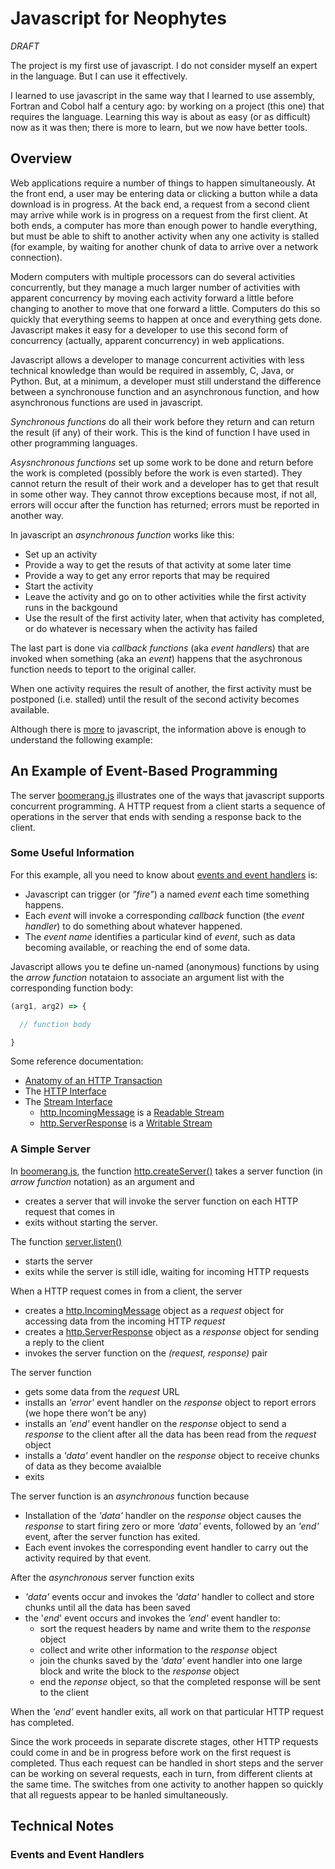 # Javascript for Neophytes

_DRAFT_

The project is my first use of javascript.  I do not consider myself an expert in the language.  But I can use it effectively.

I learned to use javascript in the same way that I learned to use assembly, Fortran and Cobol half a century ago: by working on a project (this one) that requires the language.  Learning this way is about as easy (or as difficult) now as it was then; there is more to learn, but we now have better tools.

## Overview

Web applications require a number of things to happen simultaneously.  At the front end, a user may be entering data or clicking a button while a data download is in progress.  At the back end, a request from a second client may arrive while work is in progress on a request from the first client.  At both ends, a computer has more than enough power to handle everything, but must be able to shift to another activity when any one activity is stalled (for example, by waiting for another chunk of data to arrive over a network connection).

Modern computers with multiple processors can do several activities concurrently, but they manage a much larger number of activities with apparent concurrency by moving each activity forward a little before changing to another to move that one forward a little.  Computers do this so quickly that everything seems to happen at once and everything gets done.  Javascript makes it easy for a developer to use this second form of concurrency (actually, apparent concurrency) in web applications.

Javascript allows a developer to manage concurrent activities with less technical knowledge than would be required in assembly, C, Java, or Python.  But, at a minimum, a developer must still understand the difference between a synchronouse function and an asynchronous function, and how asynchronous functions are used in javascript.

_Synchronous functions_ do all their work before they return and can return the result (if any) of their work.  This is the kind of function I have used in other programming languages.

_Asysnchronous functions_ set up some work to be done and return before the work is completed (possibly before the work is even started).  They cannot return the result of their work and a developer has to get that result in some other way.  They cannot throw exceptions because most, if not all, errors will occur after the function has returned; errors must be reported in another way.

In javascript an _asynchronous function_ works like this:
* Set up an activity
* Provide a way to get the resuts of that activity at some later time
* Provide a way to get any error reports that may be required
* Start the activity
* Leave the activity and go on to other activities while the first activity runs in the backgound
* Use the result of the first activity later, when that activity has completed, or do whatever is necessary when the activity has failed

The last part is done via _callback functions_ (aka _event handlers_) that are invoked when something (aka an _event_) happens that the asychronous function needs to teport to the original caller.

When one activity requires the result of another, the first activity must be postponed (i.e. stalled) until the result of the second activity becomes available.

Although there is [more](#technical-notes) to javascript, the information above is enough to understand the following example:

## An Example of Event-Based Programming

The server [boomerang.js](boomerang.js) illustrates one of the ways that javascript supports concurrent programming.  A HTTP request from a client starts a sequence of operations in the server that ends with sending a response back to the client.

### Some Useful Information

For this example, all you need to know about [events and event handlers](#events-and-event-handlers) is:
* Javascript can trigger (or _"fire"_) a named _event_ each time something happens.
* Each _event_ will invoke a corresponding _callback_ function (the _event handler_) to do something about whatever happened.
* The _event name_ identifies a particular kind of _event_, such as data becoming available, or reaching the end of some data.

Javascript allows you te define un-named (anonymous) functions by using the _arrow function_ notataion to associate an argument list with the corresponding function body:

```javascript
(arg1, arg2) => {

  // function body

}
```
Some reference documentation:
* [Anatomy of an HTTP Transaction](https://nodejs.org/es/docs/guides/anatomy-of-an-http-transaction/)
* The [HTTP Interface](https://nodejs.org/api/http.html)
* The [Stream Interface](https://nodejs.org/api/stream.html)
  * [http.IncomingMessage](https://nodejs.org/api/http.html#http_class_http_incomingmessage) is a [Readable Stream](https://nodejs.org/api/stream.html#stream_readable_streams)
  * [http.ServerResponse](https://nodejs.org/api/http.html#http_class_http_serverresponse) is a [Writable Stream](https://nodejs.org/api/stream.html#stream_writable_streams)

### A Simple Server

In [boomerang.js](boomerang.js), the function [http.createServer()](https://nodejs.org/api/http.html#http_http_createserver_options_requestlistener) takes a server function (in _arrow function_ notation) as an argument and
* creates a server that will invoke the server function on each HTTP request that comes in
* exits without starting the server.

The function [server.listen()](https://nodejs.org/api/http.html#http_server_listen)
* starts the server
* exits while the server is still idle, waiting for incoming HTTP requests

When a HTTP request comes in from a client, the server
* creates a [http.IncomingMessage](https://nodejs.org/api/http.html#http_class_http_incomingmessage) object as a _request_ object for accessing data from the incoming HTTP _request_
* creates a [http.ServerResponse](https://nodejs.org/api/http.html#http_class_http_serverresponse) object as a _response_ object for sending a reply to the client
* invokes the server function on the _(request, response)_ pair

The server function
* gets some data from the _request_ URL
* installs an _'error'_ event handler on the _response_ object to report errors (we hope there won't be any)
* installs an _'end'_ event handler on the _response_ object to send a _response_ to the client after all the data has been read from the _request_ object
* installs a _'data'_ event handler on the _response_ object to receive chunks of data as they become avaialble
* exits

The server function is an _asynchronous_ function because
* Installation of the _'data'_ handler on the _response_ object causes the _response_ to start firing zero or more _'data'_ events, followed by an _'end'_ event, after the server function has exited.
* Each event invokes the corresponding event handler to carry out the activity required by that event.

After the _asynchronous_ server function exits
* _'data'_ events occur and invokes the _'data'_ handler to collect and store chunks until all the data has been saved
* the '_end_' event occurs and invokes the _'end'_ event handler to:
  * sort the request headers by name and write them to the _response_ object
  * collect and write other information to the _response_ object
  * join the chunks saved by the _'data'_ event handler into one large block and write the block to the _response_ object
  * end the _reponse_ object, so that the completed response will be sent to the client

When the _'end'_ event handler exits, all work on that particular HTTP request has completed.

Since the work proceeds in separate discrete stages, other HTTP requests could come in and be in progress before work on the first request is completed.  Thus each request can be handled in short steps and the server can be working on several requests, each in turn, from different clients at the same time.  The switches from one activity to another happen so quickly that all reguests appear to be hanled simultaneously.

## Technical Notes

### Events and Event Handlers
